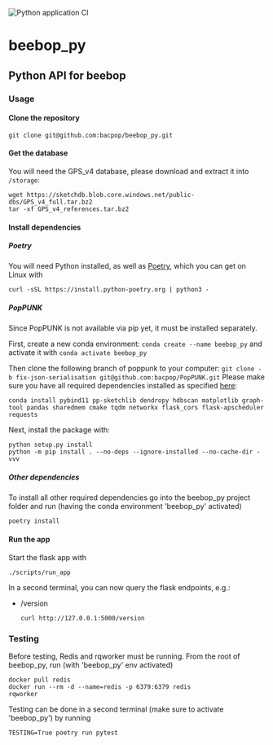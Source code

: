 ![Python application CI](https://github.com/bacpop/beebop_py/actions/workflows/python-app.yml/badge.svg)

# beebop_py
## Python API for beebop

### Usage

#### Clone the repository
```
git clone git@github.com:bacpop/beebop_py.git
```
#### Get the database
You will need the GPS_v4 database, please download and extract it into `/storage`:
```
wget https://sketchdb.blob.core.windows.net/public-dbs/GPS_v4_full.tar.bz2
tar -xf GPS_v4_references.tar.bz2
```
#### Install dependencies
##### Poetry
You will need Python installed, as well as [Poetry](https://python-poetry.org/), which you can get on Linux with 
```
curl -sSL https://install.python-poetry.org | python3 -
```

##### PopPUNK
Since PopPUNK is not available via pip yet, it must be installed separately.


First, create a new conda environment: `conda create --name beebop_py` and activate it with `conda activate beebop_py`


Then clone the following branch of poppunk to your computer: `git clone -b fix-json-serialisation git@github.com:bacpop/PopPUNK.git`
Please make sure you have all required dependencies installed as specified [here](https://poppunk.readthedocs.io/en/latest/installation.html#clone-the-code):
```
conda install pybind11 pp-sketchlib dendropy hdbscan matplotlib graph-tool pandas sharedmem cmake tqdm networkx flask_cors flask-apscheduler requests
```


Next, install the package with:
```
python setup.py install
python -m pip install . --no-deps --ignore-installed --no-cache-dir -vvv
```
##### Other dependencies
To install all other required dependencies go into the beebop_py project folder and run (having the conda environment 'beebop_py' activated)
```
poetry install
```
#### Run the app
Start the flask app with
```
./scripts/run_app
```
In a second terminal, you can now query the flask endpoints, e.g.:
- /version
  ```
  curl http://127.0.0.1:5000/version
  ```
### Testing
Before testing, Redis and rqworker must be running. From the root of beebop_py, run (with 'beebop_py' env activated)
```
docker pull redis
docker run --rm -d --name=redis -p 6379:6379 redis
rqworker
```
Testing can be done in a second terminal (make sure to activate 'beebop_py') by running 
```
TESTING=True poetry run pytest
```
